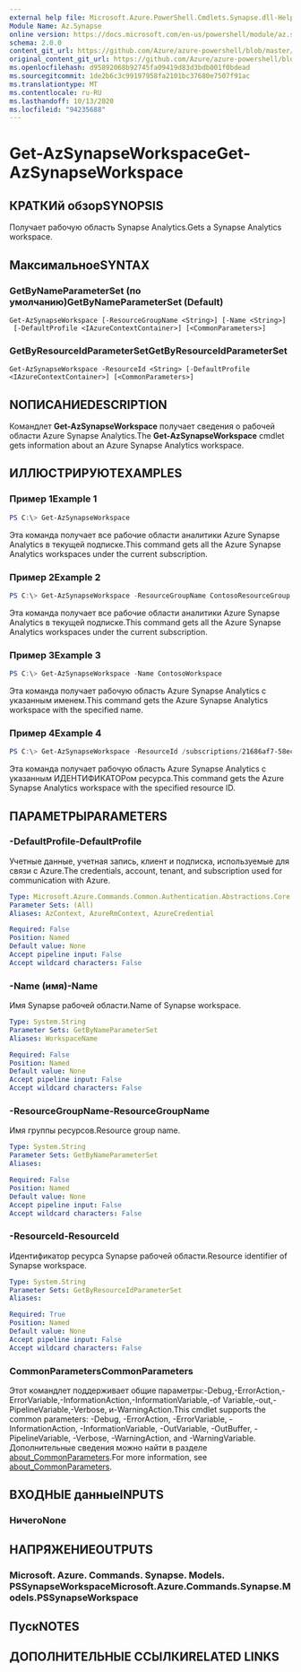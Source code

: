 ```yaml
---
external help file: Microsoft.Azure.PowerShell.Cmdlets.Synapse.dll-Help.xml
Module Name: Az.Synapse
online version: https://docs.microsoft.com/en-us/powershell/module/az.synapse/get-azsynapseworkspace
schema: 2.0.0
content_git_url: https://github.com/Azure/azure-powershell/blob/master/src/Synapse/Synapse/help/Get-AzSynapseWorkspace.md
original_content_git_url: https://github.com/Azure/azure-powershell/blob/master/src/Synapse/Synapse/help/Get-AzSynapseWorkspace.md
ms.openlocfilehash: d95892068b92745fa09419d83d3bdb001f0bdead
ms.sourcegitcommit: 1de2b6c3c99197958fa2101bc37680e7507f91ac
ms.translationtype: MT
ms.contentlocale: ru-RU
ms.lasthandoff: 10/13/2020
ms.locfileid: "94235688"
---
```

# <span data-ttu-id="434b4-101">Get-AzSynapseWorkspace</span><span class="sxs-lookup"><span data-stu-id="434b4-101">Get-AzSynapseWorkspace</span></span>

## <span data-ttu-id="434b4-102">КРАТКИй обзор</span><span class="sxs-lookup"><span data-stu-id="434b4-102">SYNOPSIS</span></span>
<span data-ttu-id="434b4-103">Получает рабочую область Synapse Analytics.</span><span class="sxs-lookup"><span data-stu-id="434b4-103">Gets a Synapse Analytics workspace.</span></span>

## <span data-ttu-id="434b4-104">Максимальное</span><span class="sxs-lookup"><span data-stu-id="434b4-104">SYNTAX</span></span>

### <span data-ttu-id="434b4-105">GetByNameParameterSet (по умолчанию)</span><span class="sxs-lookup"><span data-stu-id="434b4-105">GetByNameParameterSet (Default)</span></span>
```
Get-AzSynapseWorkspace [-ResourceGroupName <String>] [-Name <String>]
 [-DefaultProfile <IAzureContextContainer>] [<CommonParameters>]
```

### <span data-ttu-id="434b4-106">GetByResourceIdParameterSet</span><span class="sxs-lookup"><span data-stu-id="434b4-106">GetByResourceIdParameterSet</span></span>
```
Get-AzSynapseWorkspace -ResourceId <String> [-DefaultProfile <IAzureContextContainer>] [<CommonParameters>]
```

## <span data-ttu-id="434b4-107">NОПИСАНИЕ</span><span class="sxs-lookup"><span data-stu-id="434b4-107">DESCRIPTION</span></span>
<span data-ttu-id="434b4-108">Командлет **Get-AzSynapseWorkspace** получает сведения о рабочей области Azure Synapse Analytics.</span><span class="sxs-lookup"><span data-stu-id="434b4-108">The **Get-AzSynapseWorkspace** cmdlet gets information about an Azure Synapse Analytics workspace.</span></span>

## <span data-ttu-id="434b4-109">ИЛЛЮСТРИРУЮТ</span><span class="sxs-lookup"><span data-stu-id="434b4-109">EXAMPLES</span></span>

### <span data-ttu-id="434b4-110">Пример 1</span><span class="sxs-lookup"><span data-stu-id="434b4-110">Example 1</span></span>
```powershell
PS C:\> Get-AzSynapseWorkspace
```

<span data-ttu-id="434b4-111">Эта команда получает все рабочие области аналитики Azure Synapse Analytics в текущей подписке.</span><span class="sxs-lookup"><span data-stu-id="434b4-111">This command gets all the Azure Synapse Analytics workspaces under the current subscription.</span></span>

### <span data-ttu-id="434b4-112">Пример 2</span><span class="sxs-lookup"><span data-stu-id="434b4-112">Example 2</span></span>
```powershell
PS C:\> Get-AzSynapseWorkspace -ResourceGroupName ContosoResourceGroup
```

<span data-ttu-id="434b4-113">Эта команда получает все рабочие области аналитики Azure Synapse Analytics в текущей подписке.</span><span class="sxs-lookup"><span data-stu-id="434b4-113">This command gets all the Azure Synapse Analytics workspaces under the current subscription.</span></span>

### <span data-ttu-id="434b4-114">Пример 3</span><span class="sxs-lookup"><span data-stu-id="434b4-114">Example 3</span></span>
```powershell
PS C:\> Get-AzSynapseWorkspace -Name ContosoWorkspace
```

<span data-ttu-id="434b4-115">Эта команда получает рабочую область Azure Synapse Analytics с указанным именем.</span><span class="sxs-lookup"><span data-stu-id="434b4-115">This command gets the Azure Synapse Analytics workspace with the specified name.</span></span>

### <span data-ttu-id="434b4-116">Пример 4</span><span class="sxs-lookup"><span data-stu-id="434b4-116">Example 4</span></span>
```powershell
PS C:\> Get-AzSynapseWorkspace -ResourceId /subscriptions/21686af7-58ec-4f4d-9c68-f431f4db4edd/resourceGroups/ContosoResourceGroup/providers/Microsoft.Synapse/workspaces/ContosoWorkspace
```

<span data-ttu-id="434b4-117">Эта команда получает рабочую область Azure Synapse Analytics с указанным ИДЕНТИФИКАТОРом ресурса.</span><span class="sxs-lookup"><span data-stu-id="434b4-117">This command gets the Azure Synapse Analytics workspace with the specified resource ID.</span></span>

## <span data-ttu-id="434b4-118">ПАРАМЕТРЫ</span><span class="sxs-lookup"><span data-stu-id="434b4-118">PARAMETERS</span></span>

### <span data-ttu-id="434b4-119">-DefaultProfile</span><span class="sxs-lookup"><span data-stu-id="434b4-119">-DefaultProfile</span></span>
<span data-ttu-id="434b4-120">Учетные данные, учетная запись, клиент и подписка, используемые для связи с Azure.</span><span class="sxs-lookup"><span data-stu-id="434b4-120">The credentials, account, tenant, and subscription used for communication with Azure.</span></span>

```yaml
Type: Microsoft.Azure.Commands.Common.Authentication.Abstractions.Core.IAzureContextContainer
Parameter Sets: (All)
Aliases: AzContext, AzureRmContext, AzureCredential

Required: False
Position: Named
Default value: None
Accept pipeline input: False
Accept wildcard characters: False
```

### <span data-ttu-id="434b4-121">-Name (имя)</span><span class="sxs-lookup"><span data-stu-id="434b4-121">-Name</span></span>
<span data-ttu-id="434b4-122">Имя Synapse рабочей области.</span><span class="sxs-lookup"><span data-stu-id="434b4-122">Name of Synapse workspace.</span></span>

```yaml
Type: System.String
Parameter Sets: GetByNameParameterSet
Aliases: WorkspaceName

Required: False
Position: Named
Default value: None
Accept pipeline input: False
Accept wildcard characters: False
```

### <span data-ttu-id="434b4-123">-ResourceGroupName</span><span class="sxs-lookup"><span data-stu-id="434b4-123">-ResourceGroupName</span></span>
<span data-ttu-id="434b4-124">Имя группы ресурсов.</span><span class="sxs-lookup"><span data-stu-id="434b4-124">Resource group name.</span></span>

```yaml
Type: System.String
Parameter Sets: GetByNameParameterSet
Aliases:

Required: False
Position: Named
Default value: None
Accept pipeline input: False
Accept wildcard characters: False
```

### <span data-ttu-id="434b4-125">-ResourceId</span><span class="sxs-lookup"><span data-stu-id="434b4-125">-ResourceId</span></span>
<span data-ttu-id="434b4-126">Идентификатор ресурса Synapse рабочей области.</span><span class="sxs-lookup"><span data-stu-id="434b4-126">Resource identifier of Synapse workspace.</span></span>

```yaml
Type: System.String
Parameter Sets: GetByResourceIdParameterSet
Aliases:

Required: True
Position: Named
Default value: None
Accept pipeline input: False
Accept wildcard characters: False
```

### <span data-ttu-id="434b4-127">CommonParameters</span><span class="sxs-lookup"><span data-stu-id="434b4-127">CommonParameters</span></span>
<span data-ttu-id="434b4-128">Этот командлет поддерживает общие параметры:-Debug,-ErrorAction,-ErrorVariable,-InformationAction,-InformationVariable,-of Variable,-out,-PipelineVariable,-Verbose, и-WarningAction.</span><span class="sxs-lookup"><span data-stu-id="434b4-128">This cmdlet supports the common parameters: -Debug, -ErrorAction, -ErrorVariable, -InformationAction, -InformationVariable, -OutVariable, -OutBuffer, -PipelineVariable, -Verbose, -WarningAction, and -WarningVariable.</span></span> <span data-ttu-id="434b4-129">Дополнительные сведения можно найти в разделе [about_CommonParameters](http://go.microsoft.com/fwlink/?LinkID=113216).</span><span class="sxs-lookup"><span data-stu-id="434b4-129">For more information, see [about_CommonParameters](http://go.microsoft.com/fwlink/?LinkID=113216).</span></span>

## <span data-ttu-id="434b4-130">ВХОДНЫЕ данные</span><span class="sxs-lookup"><span data-stu-id="434b4-130">INPUTS</span></span>

### <span data-ttu-id="434b4-131">Ничего</span><span class="sxs-lookup"><span data-stu-id="434b4-131">None</span></span>

## <span data-ttu-id="434b4-132">НАПРЯЖЕНИЕ</span><span class="sxs-lookup"><span data-stu-id="434b4-132">OUTPUTS</span></span>

### <span data-ttu-id="434b4-133">Microsoft. Azure. Commands. Synapse. Models. PSSynapseWorkspace</span><span class="sxs-lookup"><span data-stu-id="434b4-133">Microsoft.Azure.Commands.Synapse.Models.PSSynapseWorkspace</span></span>

## <span data-ttu-id="434b4-134">Пуск</span><span class="sxs-lookup"><span data-stu-id="434b4-134">NOTES</span></span>

## <span data-ttu-id="434b4-135">ДОПОЛНИТЕЛЬНЫЕ ССЫЛКИ</span><span class="sxs-lookup"><span data-stu-id="434b4-135">RELATED LINKS</span></span>
